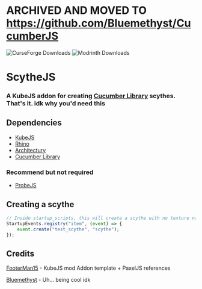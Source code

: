 # ARCHIVED AND MOVED TO https://github.com/Bluemethyst/CucumberJS

![CurseForge Downloads](https://img.shields.io/curseforge/dt/981423) ![Modrinth Downloads](https://img.shields.io/modrinth/dt/uhFMFB46)
# ScytheJS
### A KubeJS addon for creating [Cucumber Library](https://github.com/BlakeBr0/Cucumber) scythes. That's it. idk why you'd need this


## Dependencies
- [KubeJS](https://www.curseforge.com/minecraft/mc-mods/kubejs)
- [Rhino](https://www.curseforge.com/minecraft/mc-mods/rhino)
- [Architectury](https://www.curseforge.com/minecraft/mc-mods/architectury-api)
- [Cucumber Library](https://www.curseforge.com/minecraft/mc-mods/cucumber)
### Recommend but not required
- [ProbeJS](https://www.curseforge.com/minecraft/mc-mods/probejs)

## Creating a scythe
```js
// Inside startup_scripts, this will create a scythe with no texture named 'kubejs:test_scythe'
StartupEvents.registry("item", (event) => {
    event.create("test_scythe", "scythe");
});
```

## Credits
[FooterMan15](https://github.com/FooterMan15) - KubeJS mod Addon template + PaxelJS references

[Bluemethyst](https://bluemethyst.dev) - Uh... being cool idk
